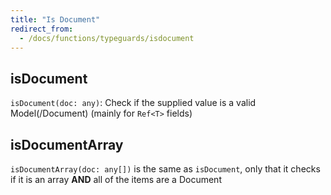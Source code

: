 ```yaml
---
title: "Is Document"
redirect_from:
  - /docs/functions/typeguards/isdocument
---
```


## isDocument

`isDocument(doc: any)`: Check if the supplied value is a valid Model(/Document) (mainly for `Ref<T>` fields)

## isDocumentArray

`isDocumentArray(doc: any[])` is the same as `isDocument`, only that it checks if it is an array **AND** all of the items are a Document
